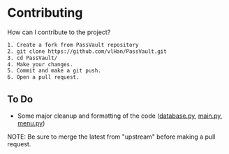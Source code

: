 <h1>Contributing </h1>

How can I contribute to the project?
```sh
1. Create a fork from PassVault repository
2. git clone https://github.com/vlHan/PassVault.git
3. cd PassVault/
4. Make your changes.
5. Commit and make a git push.
6. Open a pull request.
```

## To Do
- Some major cleanup and formatting of the code (<a href="https://github.com/vlHan/PassVault/blob/main/modules/database.py">database.py</a>, <a href="https://github.com/vlHan/PassVault/blob/main/modules/main.py">main.py</a>, <a href="https://github.com/vlHan/PassVault/blob/main/modules/menu.py">menu.py</a>)



NOTE: Be sure to merge the latest from "upstream" before making a pull request.